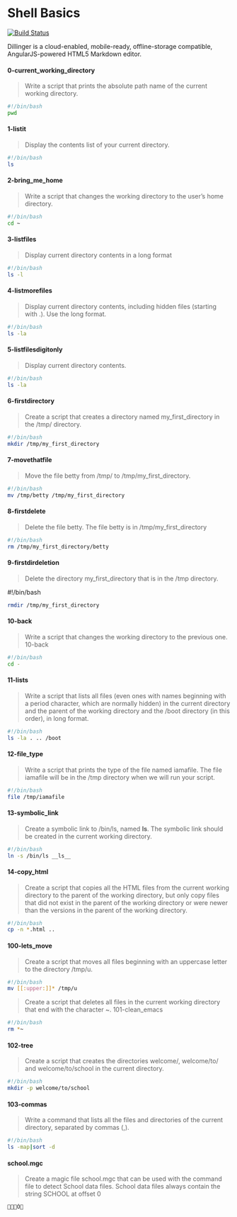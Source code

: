 # Shell Basics

[![Build Status](https://travis-ci.org/joemccann/dillinger.svg?branch=master)](https://github.com/alxstudent-se/alx-system_engineering-devops.git)

Dillinger is a cloud-enabled, mobile-ready, offline-storage compatible,
AngularJS-powered HTML5 Markdown editor.



#### 0-current_working_directory
>Write a script that prints the absolute path name of the current working directory.
```sh
#!/bin/bash
pwd
```


#### 1-listit
>Display the contents list of your current directory.
```sh
#!/bin/bash
ls
```
#### 2-bring_me_home
>Write a script that changes the working directory to the user’s home directory.

```sh
#!/bin/bash
cd ~
```
#### 3-listfiles
>Display current directory contents in a long format

```sh
#!/bin/bash
ls -l
```
#### 4-listmorefiles
>Display current directory contents, including hidden files (starting with .). Use the long format.

```sh
#!/bin/bash
ls -la
```
#### 5-listfilesdigitonly
>Display current directory contents.

```sh
#!/bin/bash
ls -la
```
#### 6-firstdirectory
>Create a script that creates a directory named my_first_directory in the /tmp/ directory.

```sh
#!/bin/bash
mkdir /tmp/my_first_directory
```
#### 7-movethatfile
>Move the file betty from /tmp/ to /tmp/my_first_directory.

```sh
#!/bin/bash
mv /tmp/betty /tmp/my_first_directory
```
#### 8-firstdelete
>Delete the file betty.
The file betty is in /tmp/my_first_directory

```sh
#!/bin/bash
rm /tmp/my_first_directory/betty
```
#### 9-firstdirdeletion
>Delete the directory my_first_directory that is in the /tmp directory.

#!/bin/bash
```sh
rmdir /tmp/my_first_directory
```
#### 10-back
>Write a script that changes the working directory to the previous one.
10-back
```sh
#!/bin/bash
cd -
```
#### 11-lists
>Write a script that lists all files (even ones with names beginning with a period character, which are normally hidden) in the current directory and the parent of the working directory and the /boot directory (in this order), in long format.

```sh
#!/bin/bash
ls -la . .. /boot
```
#### 12-file_type
>Write a script that prints the type of the file named iamafile. The file iamafile will be in the /tmp directory when we will run your script.

```sh
#!/bin/bash
file /tmp/iamafile
```
#### 13-symbolic_link
>Create a symbolic link to /bin/ls, named __ls__. The symbolic link should be created in the current working directory.

```sh
#!/bin/bash
ln -s /bin/ls __ls__
```
#### 14-copy_html
>Create a script that copies all the HTML files from the current working directory to the parent of the working directory, but only copy files that did not exist in the parent of the working directory or were newer than the versions in the parent of the working directory.

```sh
#!/bin/bash
cp -n *.html ..
```
#### 100-lets_move
>Create a script that moves all files beginning with an uppercase letter to the directory /tmp/u.

```sh
#!/bin/bash
mv [[:upper:]]* /tmp/u
```
>Create a script that deletes all files in the current working directory that end with the character ~.
101-clean_emacs
```sh
#!/bin/bash
rm *~
```
#### 102-tree
>Create a script that creates the directories welcome/, welcome/to/ and welcome/to/school in the current directory.

```sh
#!/bin/bash
mkdir -p welcome/to/school
```
#### 103-commas
>Write a command that lists all the files and directories of the current directory, separated by commas (,).

```sh
#!/bin/bash
ls -map|sort -d
```
#### school.mgc
>Create a magic file school.mgc that can be used with the command file to detect School data files. School data files always contain the string SCHOOL at offset 0
```sh
Ò
```

   